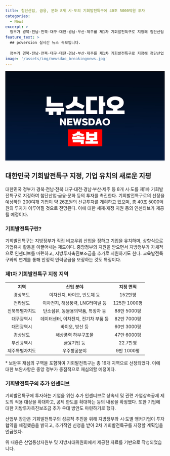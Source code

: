 ```yaml
---
title: 첨단산업, 금융, 문화 8개 시·도의 기회발전특구에 40조 5000억원 투자
categories:
  - News
excerpt: >
  정부가 경북·전남·전북·대구·대전·경남·부산·제주를 제1차 기회발전특구로 지정해 첨단산업·금융·문화 등 투자를 촉진한다. 약 200여개 기업이 26조원의 신규투자를 계획하고, 총 40조5000억원의 투자가 예상된다. 이에 정부는 기업들에게 세제·재정 지원 등의 인센티브를 제공할 예정이며, 대통령 직속 지방시대위원회는 이를 심의·의결했다. 기회발전특구는 지역의 비교우위 산업을 통해 기업을 유치하고, 다양한 산업군의 기업들을 유치하는 '상향식' 방식으로 진행된다. 지원을 받는 지방정부가 자체적으로 인센티브를 마련하며, 추가 지정 신청도 받을 계획이다.
feature_text: >
  ## pcversion 실시간 뉴스 속보입니다.

  정부가 경북·전남·전북·대구·대전·경남·부산·제주를 제1차 기회발전특구로 지정해 첨단산업·금융·문화 등 투자를 촉진한다. 약 200여개 기업이 26조원의 신규투자를 계획하고, 총 40조5000억원의 투자가 예상된다. 이에 정부는 기업들에게 세제·재정 지원 등의 인센티브를 제공할 예정이며, 대통령 직속 지방시대위원회는 이를 심의·의결했다. 기회발전특구는 지역의 비교우위 산업을 통해 기업을 유치하고, 다양한 산업군의 기업들을 유치하는 '상향식' 방식으로 진행된다. 지원을 받는 지방정부가 자체적으로 인센티브를 마련하며, 추가 지정 신청도 받을 계획이다.
image: '/assets/img/newsdao_breakingnews.jpg'
---
```


<p><img src="/assets/img/newsdao_breakingnews.jpg" alt="pcversion 속보" /></p>

<h2 data-ke-size="size26">대한민국 기회발전특구 지정, 기업 유치의 새로운 지평</h2>

<p data-ke-size="size16">대한민국 정부가 경북·전남·전북·대구·대전·경남·부산·제주 등 8개 시·도를 제1차 기회발전특구로 지정하여 첨단산업·금융·문화 등의 투자를 촉진한다. 기회발전특구로의 선정을 예상하던 200여개 기업이 약 26조원의 신규투자를 계획하고 있으며, 총 40조 5000억원의 투자가 이루어질 것으로 전망된다. 이에 대한 세제·재정 지원 등의 인센티브가 제공될 예정이다.</p>

<h3 data-ke-size="size23">기회발전특구란?</h3>

<p data-ke-size="size16">기회발전특구는 지방정부가 직접 비교우위 산업을 정하고 기업을 유치하며, 상향식으로 기업유치 활동을 이끌어내는 제도이다. 중앙정부의 지원을 받으면서 지방정부가 자체적으로 인센티브를 마련하고, 지방투자촉진보조금을 추가로 지원하기도 한다. 교육발전특구와의 연계를 통해 안정적 인력공급을 보장하는 것도 특징이다.</p>

<h3 data-ke-size="size23">제1차 기회발전특구 지정 지역</h3>

<table>
    <tr>
        <td style="text-align: center; height: 17px;"><b>지역</b></td>
        <td style="text-align: center; height: 17px;"><b>산업 분야</b></td>
        <td style="text-align: center; height: 17px;"><b>지정 면적</b></td>
    </tr>
    <tr>
        <td style="text-align: center; height: 17px;">경상북도</td>
        <td style="text-align: center; height: 17px;">이차전지, 바이오, 반도체 등</td>
        <td style="text-align: center; height: 17px;">152만평</td>
    </tr>
    <tr>
        <td style="text-align: center; height: 17px;">전라남도</td>
        <td style="text-align: center; height: 17px;">이차전지, 해상풍력, LNG터미널 등</td>
        <td style="text-align: center; height: 17px;">125만 1000평</td>
    </tr>
    <tr>
        <td style="text-align: center; height: 17px;">전북특별자치도</td>
        <td style="text-align: center; height: 17px;">탄소섬유, 동물용의약품, 특장차 등</td>
        <td style="text-align: center; height: 17px;">88만 5000평</td>
    </tr>
    <tr>
        <td style="text-align: center; height: 17px;">대구광역시</td>
        <td style="text-align: center; height: 17px;">데이터센터, 이차전지, 전기차 부품 등</td>
        <td style="text-align: center; height: 17px;">82만 7000평</td>
    </tr>
    <tr>
        <td style="text-align: center; height: 17px;">대전광역시</td>
        <td style="text-align: center; height: 17px;">바이오, 방산 등</td>
        <td style="text-align: center; height: 17px;">60만 3000평</td>
    </tr>
    <tr>
        <td style="text-align: center; height: 17px;">경상남도</td>
        <td style="text-align: center; height: 17px;">해상풍력 하부구조물</td>
        <td style="text-align: center; height: 17px;">47만 6000평</td>
    </tr>
    <tr>
        <td style="text-align: center; height: 17px;">부산광역시</td>
        <td style="text-align: center; height: 17px;">금융기업 등</td>
        <td style="text-align: center; height: 17px;">22.7만평</td>
    </tr>
    <tr>
        <td style="text-align: center; height: 17px;">제주특별자치도</td>
        <td style="text-align: center; height: 17px;">우주항공분야</td>
        <td style="text-align: center; height: 17px;">9만 1000평</td>
    </tr>
</table>

<p data-ke-size="size16">* 보완후 재심의 구역을 포함하여 기회발전특구는 총 16개 지역으로 선정되었다. 이에 대한 보완사항은 중앙 정부가 중점적으로 재심의할 예정이다.</p>

<h3 data-ke-size="size23">기회발전특구의 추가 인센티브</h3>

<p data-ke-size="size16">기회발전특구에 투자하는 기업을 위한 추가 인센티브로 상속세 및 관련 가업상속공제 제도의 적용 대상을 확대하고, 공제 한도를 확대하는 등의 내용을 확정했다. 또한 기업에 대한 지방투자촉진보조금 추가 우대 방안도 마련하기로 했다.</p>

<p data-ke-size="size16">산업부 장관은 기회발전특구의 성공적 추진을 위해 지방정부와 시·도별 앵커기업이 투자협약을 체결했음을 밝히고, 추가적인 신청을 받아 2차 기회발전특구를 지정할 계획임을 언급했다.</p>

<p data-ke-size="size16">위 내용은 산업통상자원부 및 지방시대위원회에서 제공한 자료를 기반으로 작성되었습니다.</p>

